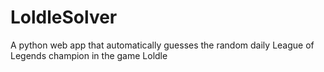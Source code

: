 ﻿# LoldleSolver
A python web app that automatically guesses the random daily League of Legends champion in the game Loldle

